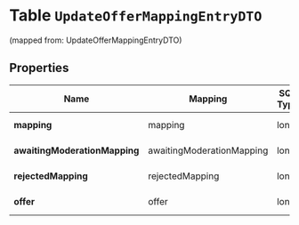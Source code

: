 
# Table `UpdateOfferMappingEntryDTO`
(mapped from: UpdateOfferMappingEntryDTO)

## Properties
Name | Mapping | SQL Type | Default | Type | Description | Notes
---- | ------- | -------- | ------- | ---- | ----------- | -----
**mapping** | mapping | long |  | [**OfferMappingDTO**](OfferMappingDTO.md) |  |  [optional] [foreignkey]
**awaitingModerationMapping** | awaitingModerationMapping | long |  | [**OfferMappingDTO**](OfferMappingDTO.md) |  |  [optional] [foreignkey]
**rejectedMapping** | rejectedMapping | long |  | [**OfferMappingDTO**](OfferMappingDTO.md) |  |  [optional] [foreignkey]
**offer** | offer | long |  | [**UpdateMappingsOfferDTO**](UpdateMappingsOfferDTO.md) |  |  [optional] [foreignkey]






